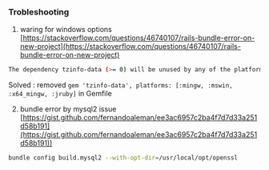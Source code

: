 ### Trobleshooting

1. waring for windows options
   [https://stackoverflow.com/questions/46740107/rails-bundle-error-on-new-project](https://stackoverflow.com/questions/46740107/rails-bundle-error-on-new-project)

```bash
The dependency tzinfo-data (>= 0) will be unused by any of the platforms Bundler is installing for. Bundler is installing for ruby but the dependency is only for x86-mingw32, x86-mswin32, x64-mingw32, java. To add those platforms to the bundle, run `bundle lock --add-platform x86-mingw32 x86-mswin32 x64-mingw32 java`.
```

Solved : removed `gem 'tzinfo-data', platforms: [:mingw, :mswin, :x64_mingw, :jruby]` in Gemfile

2. bundle error by mysql2 issue
   [https://gist.github.com/fernandoaleman/ee3ac6957c2ba4f7d7d33a251d58b191](https://gist.github.com/fernandoaleman/ee3ac6957c2ba4f7d7d33a251d58b191))

```bash
bundle config build.mysql2 --with-opt-dir=/usr/local/opt/openssl
```
